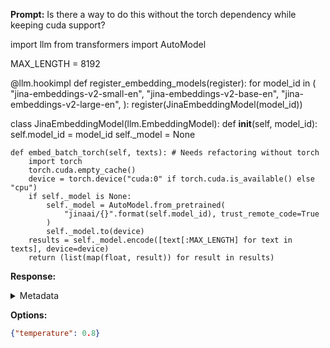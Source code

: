 **Prompt:**
Is there a way to do this without the torch dependency while keeping cuda support?

import llm
from transformers import AutoModel

MAX_LENGTH = 8192


@llm.hookimpl
def register_embedding_models(register):
    for model_id in (
        "jina-embeddings-v2-small-en",
        "jina-embeddings-v2-base-en",
        "jina-embeddings-v2-large-en",
    ):
        register(JinaEmbeddingModel(model_id))


class JinaEmbeddingModel(llm.EmbeddingModel):
    def __init__(self, model_id):
        self.model_id = model_id
        self._model = None

    def embed_batch_torch(self, texts): # Needs refactoring without torch
        import torch
        torch.cuda.empty_cache()
        device = torch.device("cuda:0" if torch.cuda.is_available() else "cpu")
        if self._model is None:
            self._model = AutoModel.from_pretrained(
                "jinaai/{}".format(self.model_id), trust_remote_code=True
            )
            self._model.to(device)
        results = self._model.encode([text[:MAX_LENGTH] for text in texts], device=device)
        return (list(map(float, result)) for result in results)

**Response:**



<details><summary>Metadata</summary>

- Duration: 903 ms
- Datetime: 2024-01-10T20:14:07.185064
- Model: gorilla-7b-hf-v1

</details>

**Options:**
```json
{"temperature": 0.8}
```

